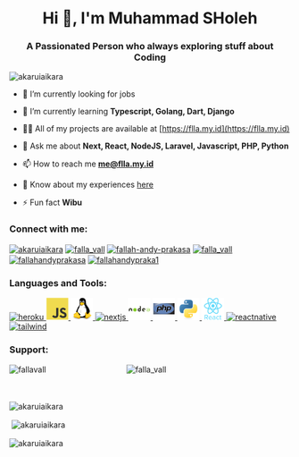 <h1 align="center">Hi 👋, I'm Muhammad SHoleh</h1>
<h3 align="center">A Passionated Person who always exploring stuff about Coding</h3>

<p align="left"> <img src="https://komarev.com/ghpvc/?username=akaruiaikara&label=Profile%20views&color=980eb4&style=flat" alt="akaruiaikara" /> </p>

- 🔭 I’m currently looking for jobs

- 🌱 I’m currently learning **Typescript, Golang, Dart, Django**

- 👨‍💻 All of my projects are available at [https://flla.my.id](https://flla.my.id)

- 💬 Ask me about **Next, React, NodeJS, Laravel, Javascript, PHP, Python**

- 📫 How to reach me **me@flla.my.id**

- 📄 Know about my experiences [here](https://kontena.vercel.app/CV.pdf/1iC6dOlIxiyS3xbTKi0OfYKaSU2pmZXsI/view)

- ⚡ Fun fact **Wibu**

<h3 align="left">Connect with me:</h3>
<p align="left">
<a href="https://dev.to/akaruiaikara" target="blank"><img align="center" src="https://raw.githubusercontent.com/rahuldkjain/github-profile-readme-generator/master/src/images/icons/Social/devto.svg" alt="akaruiaikara" height="30" width="40" /></a>
<a href="https://twitter.com/falla_vall" target="blank"><img align="center" src="https://raw.githubusercontent.com/rahuldkjain/github-profile-readme-generator/master/src/images/icons/Social/twitter.svg" alt="falla_vall" height="30" width="40" /></a>
<a href="https://www.linkedin.com/in/sholleh/" target="blank"><img align="center" src="https://raw.githubusercontent.com/rahuldkjain/github-profile-readme-generator/master/src/images/icons/Social/linked-in-alt.svg" alt="fallah-andy-prakasa" height="30" width="40" /></a>
<a href="https://codesandbox.com/falla_vall" target="blank"><img align="center" src="https://raw.githubusercontent.com/rahuldkjain/github-profile-readme-generator/master/src/images/icons/Social/codesandbox.svg" alt="falla_vall" height="30" width="40" /></a>
<a href="https://fb.com/fallahandyprakasa" target="blank"><img align="center" src="https://raw.githubusercontent.com/rahuldkjain/github-profile-readme-generator/master/src/images/icons/Social/facebook.svg" alt="fallahandyprakasa" height="30" width="40" /></a>
<a href="https://www.hackerrank.com/fallahandypraka1" target="blank"><img align="center" src="https://raw.githubusercontent.com/rahuldkjain/github-profile-readme-generator/master/src/images/icons/Social/hackerrank.svg" alt="fallahandypraka1" height="30" width="40" /></a>
</p>

<h3 align="left">Languages and Tools:</h3>
<p align="left"> <a href="https://heroku.com" target="_blank" rel="noreferrer"> <img src="https://www.vectorlogo.zone/logos/heroku/heroku-icon.svg" alt="heroku" width="40" height="40"/> </a> <a href="https://developer.mozilla.org/en-US/docs/Web/JavaScript" target="_blank" rel="noreferrer"> <img src="https://raw.githubusercontent.com/devicons/devicon/master/icons/javascript/javascript-original.svg" alt="javascript" width="40" height="40"/> </a> <a href="https://www.linux.org/" target="_blank" rel="noreferrer"> <img src="https://raw.githubusercontent.com/devicons/devicon/master/icons/linux/linux-original.svg" alt="linux" width="40" height="40"/> </a> <a href="https://nextjs.org/" target="_blank" rel="noreferrer"> <img src="https://cdn.worldvectorlogo.com/logos/nextjs-2.svg" alt="nextjs" width="40" height="40"/> </a> <a href="https://nodejs.org" target="_blank" rel="noreferrer"> <img src="https://raw.githubusercontent.com/devicons/devicon/master/icons/nodejs/nodejs-original-wordmark.svg" alt="nodejs" width="40" height="40"/> </a> <a href="https://www.php.net" target="_blank" rel="noreferrer"> <img src="https://raw.githubusercontent.com/devicons/devicon/master/icons/php/php-original.svg" alt="php" width="40" height="40"/> </a> <a href="https://www.python.org" target="_blank" rel="noreferrer"> <img src="https://raw.githubusercontent.com/devicons/devicon/master/icons/python/python-original.svg" alt="python" width="40" height="40"/> </a> <a href="https://reactjs.org/" target="_blank" rel="noreferrer"> <img src="https://raw.githubusercontent.com/devicons/devicon/master/icons/react/react-original-wordmark.svg" alt="react" width="40" height="40"/> </a> <a href="https://reactnative.dev/" target="_blank" rel="noreferrer"> <img src="https://reactnative.dev/img/header_logo.svg" alt="reactnative" width="40" height="40"/> </a> <a href="https://tailwindcss.com/" target="_blank" rel="noreferrer"> <img src="https://www.vectorlogo.zone/logos/tailwindcss/tailwindcss-icon.svg" alt="tailwind" width="40" height="40"/> </a> </p>

<h3 align="left">Support:</h3>
<p><a href="https://www.buymeacoffee.com/fallavall"> <img align="left" src="https://cdn.buymeacoffee.com/buttons/v2/default-yellow.png" height="50" width="210" alt="fallavall" /></a><a href="https://ko-fi.com/falla_vall"> <img align="left" src="https://cdn.ko-fi.com/cdn/kofi3.png?v=3" height="50" width="210" alt="falla_vall" /></a></p><br><br><br>

<p><img align="center" src="https://github-readme-stats.vercel.app/api/top-langs?username=akaruiaikara&show_icons=true&theme=dark&locale=en&layout=compact" alt="akaruiaikara" /></p>

<p>&nbsp;<img align="center" src="https://github-readme-stats.vercel.app/api?username=akaruiaikara&show_icons=true&theme=dark&locale=en" alt="akaruiaikara" /></p>

<p><img align="center" src="https://github-readme-streak-stats.herokuapp.com/?user=akaruiaikara&theme=dark" alt="akaruiaikara" /></p>
